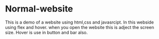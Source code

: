 # Normal-website

This is a demo of a website using html,css and javasrcipt.
In this webside using flex and hover. when you open the website this is adject the screen size. Hover is use in button and bar also.

